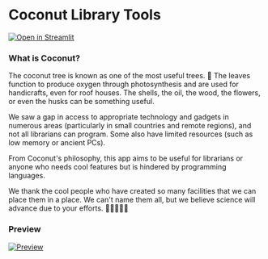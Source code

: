 # Coconut Library Tools

[![Open in Streamlit][share_badge]][share_link] 


### What is Coconut?
The coconut tree is known as one of the most useful trees. 🌴 The leaves function to produce oxygen through photosynthesis and are used for handicrafts, even for roof houses. The shells, the oil, the wood, the flowers, or even the husks can be something useful.  

We saw a gap in access to appropriate technology and gadgets in numerous areas (particularly in small countries and remote regions), and not all librarians can program. Some also have limited resources (such as low memory or ancient PCs).

From Coconut's philosophy, this app aims to be useful for librarians or anyone who needs cool features but is hindered by programming languages.

We thank the cool people who have created so many facilities that we can place them in a place. We can't name them all, but we believe science will advance due to your efforts. 🧑🏻‍🤝‍🧑🏾


### Preview
[![Preview][share_img]][share_link]

[share_badge]: https://static.streamlit.io/badges/streamlit_badge_black_white.svg
[share_link]: https://coconut.streamlit.app
[share_img]: https://raw.githubusercontent.com/faizhalas/library-tools/main/coconut.jpg


